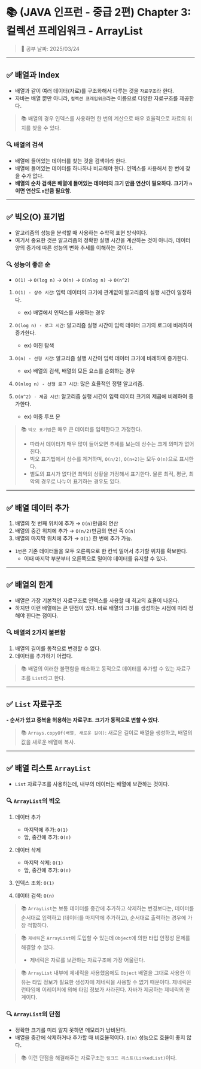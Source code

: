 # 📚 (JAVA 인프런 - 중급 2편) Chapter 3: 컬렉션 프레임워크 - ArrayList
> 📌 공부 날짜: 2025/03/24

---

## ✅ 배열과 Index
- 배열과 같이 여러 데이터(자료)를 구조화해서 다루는 것을 `자료구조`라 한다.
- 자바는 배열 뿐만 아니라, `컬렉션 프레임워크`라는 이름으로 다양한 자료구조를 제공한다.

> 📚 배열의 경우 인덱스를 사용하면 한 번의 계산으로 매우 효율적으로 자료의 위치를 찾을 수 있다.

### 🔍 배열의 검색
- 배열에 들어있는 데이터를 찾는 것을 검색이라 한다.
- 배열에 들어있는 데이터를 하나하나 비교해야 한다. 인덱스를 사용해서 한 번에 찾을 수가 없다.
- **배열의 순차 검색은 배열에 들어있는 데이터의 크기 만큼 연산이 필요하다. 크기가 `n`이면 연산도 `n`만큼 필요함.**

---

## ✅ 빅오(O) 표기법
- 알고리즘의 성능을 분석할 때 사용하는 수학적 표현 방식이다.
- 여기서 중요한 것은 알고리즘의 정확한 실행 시간을 계산하는 것이 아니라, 데이터 양의 증가에 따른 성능의 변화 추세를 이해하는 것이다.

### 🔍 성능이 좋은 순
- `O(1)` → `O(log n)` → `O(n)` → `O(nlog n)` → `O(n^2)`

1. `O(1) - 상수 시간`: 입력 데이터의 크기에 관계없이 알고리즘의 실행 시간이 일정하다.
   - ex) 배열에서 인덱스를 사용하는 경우
   
2. `O(log n) - 로그 시간`: 알고리즘 실행 시간이 입력 데이터 크기의 로그에 비례하여 증가한다.
    - ex) 이진 탐색
   
3. `O(n) - 선형 시간`: 알고리즘 실행 시간이 입력 데이터 크기에 비례하여 증가한다.
    - ex) 배열의 검색, 배열의 모든 요소를 순회하는 경우
   
4. `O(nlog n) - 선형 로그 시간`: 많은 효율적인 정렬 알고리즘.

5. `O(n^2) - 제곱 시간`: 알고리즘 실행 시간이 입력 데이터 크기의 제곱에 비례하여 증가한다.
    - ex) 이중 루프 문

> 📚 `빅오 표기법`은 매우 큰 데이터를 입력한다고 가정한다.
> * 따라서 데이터가 매우 많이 들어오면 추세를 보는데 상수는 크게 의미가 없어진다.
> * 빅오 표기법에서 상수를 제거하며, `O(n/2)`, `O(n+2)`는 모두 `O(n)`으로 표시한다.
> * 별도의 표시가 없다면 최악의 상황을 가정해서 표기한다. 물론 최적, 평균, 최악의 경우로 나누어 표기하는 경우도 있다.

---

## ✅ 배열 데이터 추가
1. 배열의 첫 번째 위치에 추가 → `O(n)`만큼의 연산
2. 배열의 중간 위치에 추가 → `O(n/2)`만큼의 연산 즉 `O(n)`
3. 배열의 마지막 위치에 추가 → `O(1)` 한 번에 추가 가능.

- `1번`은 기존 데이터들을 모두 오른쪽으로 한 칸씩 밀어서 추가할 위치를 확보한다.
   - 이때 마지막 부분부터 오른쪽으로 밀어야 데이터를 유지할 수 있다.
---

## ✅ 배열의 한계
- 배열은 가장 기본적인 자료구조로 인덱스를 사용할 때 최고의 효율이 나온다.
- 하지만 이런 배열에는 큰 단점이 있다. 바로 배열의 크기를 생성하는 시점에 미리 정해야 한다는 점이다.

### 🔍 배열의 2가지 불편함
1. 배열의 길이를 동적으로 변경할 수 없다.
2. 데이터를 추가하기 어렵다.

> 📚 배열의 이러한 불편함을 해소하고 동적으로 데이터를 추가할 수 있는 자료구조를 `List`라고 한다.

---

## ✅ `List` 자료구조
**- 순서가 있고 중복을 허용하는 자료구조. 크기가 동적으로 변할 수 있다.**

> 📚 `Arrays.copyOf(배열, 새로운 길이)`: 새로운 길이로 배열을 생성하고, 배열의 값을 새로운 배열에 복사.

---

## ✅ 배열 리스트 `ArrayList`
- `List` 자료구조를 사용하는데, 내부의 데이터는 배열에 보관하는 것이다.

### 🔍 `ArrayList`의 빅오
1. 데이터 추가
   - 마지막에 추가: `O(1)`
   - 앞, 중간에 추가: `O(n)`
   
2. 데이터 삭제
   - 마지막 삭제: `O(1)`
   - 앞, 중간에 추가: `O(n)`
   
3. 인덱스 조회: `O(1)`

4. 데이터 검색: `O(n)`

> 📚 `ArrayList`는 보통 데이터를 중간에 추가하고 삭제하는 변경보다는,
> 데이터를 순서대로 입력하고 (데이터를 마지막에 추가하고), 순서대로 출력하는 경우에 가장 적합하다.

> 📚 `제네릭`은 `ArrayList`에 도입할 수 있는데 `Object`에 의한 타입 안정성 문제를 해결할 수 있다.
>  - 제네릭은 자료를 보관하는 자료구조에 가장 어울린다.

> 📚 `ArrayList` 내부에 제네릭을 사용했음에도 `Object` 배열을 그대로 사용한 이유는 타입 정보가 필요한 생성자에 제네릭을 사용할 수 없기 때문이다.
> 제네릭은 런타임에 이레이저에 의해 타입 정보가 사라진다. 자바가 제공하는 제네릭의 한계이다.

### 🔍 `ArrayList`의 단점
- 정확한 크기를 미리 알지 못하면 메모리가 낭비된다.
- 배열을 중간에 삭제하거나 추가할 때 비효율적이다. `O(n)` 성능으로 효율이 좋지 않다.

> 📚 이런 단점을 해결해주는 자료구조는 `링크드 리스트(LinkedList)`이다.
